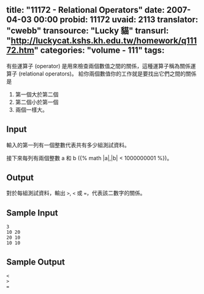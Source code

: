 title: "11172 - Relational Operators"
date: 2007-04-03 00:00
probid: 11172
uvaid: 2113
translator: "cwebb"
transource: "Lucky 貓"
transurl: "http://luckycat.kshs.kh.edu.tw/homework/q11172.htm"
categories: "volume - 111"
tags:
---

有些運算子 (operator) 是用來檢查兩個數值之間的關係，這種運算子稱為關係運算子 (relational operators)。 給你兩個數值你的工作就是要找出它們之間的關係是

1. 第一個大於第二個
2. 第二個小於第一個
3. 兩個一樣大。

## Input ##

輸入的第一列有一個整數代表共有多少組測試資料。

接下來每列有兩個整數 a 和 b ({% math |a|,|b| < 1000000001 %})。

## Output ##

對於每組測試資料，輸出 `>`, `<` 或 `=`，代表該二數字的關係。

## Sample Input ##

	3
	10 20
	20 10
	10 10

## Sample Output ##

	<
	>
	=
